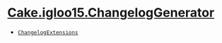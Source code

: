 # [Cake.igloo15.ChangelogGenerator](./README.md)

- [`ChangelogExtensions`](./ChangelogExtensions.md)

